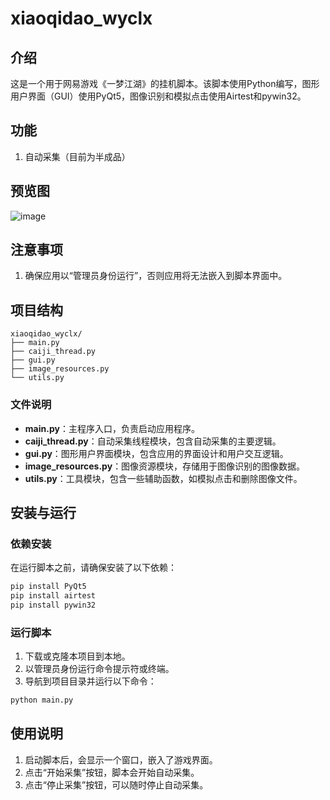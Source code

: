 # xiaoqidao_wyclx

## **介绍**
这是一个用于网易游戏《一梦江湖》的挂机脚本。该脚本使用Python编写，图形用户界面（GUI）使用PyQt5，图像识别和模拟点击使用Airtest和pywin32。

## **功能**
1. 自动采集（目前为半成品）

## **预览图**
![image]([https://i.328888.xyz/2023/02/03/NfPAy.png](https://github.com/xiaoqidaov2/wyymjh_script/blob/master/%E6%8D%95%E8%8E%B7.PNG?raw=true))

## **注意事项**
1. 确保应用以“管理员身份运行”，否则应用将无法嵌入到脚本界面中。

## **项目结构**
```
xiaoqidao_wyclx/
├── main.py
├── caiji_thread.py
├── gui.py
├── image_resources.py
└── utils.py
```

### **文件说明**
- **main.py**：主程序入口，负责启动应用程序。
- **caiji_thread.py**：自动采集线程模块，包含自动采集的主要逻辑。
- **gui.py**：图形用户界面模块，包含应用的界面设计和用户交互逻辑。
- **image_resources.py**：图像资源模块，存储用于图像识别的图像数据。
- **utils.py**：工具模块，包含一些辅助函数，如模拟点击和删除图像文件。

## **安装与运行**
### **依赖安装**
在运行脚本之前，请确保安装了以下依赖：
```bash
pip install PyQt5
pip install airtest
pip install pywin32
```

### **运行脚本**
1. 下载或克隆本项目到本地。
2. 以管理员身份运行命令提示符或终端。
3. 导航到项目目录并运行以下命令：
```bash
python main.py
```

## **使用说明**
1. 启动脚本后，会显示一个窗口，嵌入了游戏界面。
2. 点击“开始采集”按钮，脚本会开始自动采集。
3. 点击“停止采集”按钮，可以随时停止自动采集。
